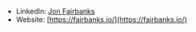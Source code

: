 - LinkedIn: [Jon Fairbanks](https://www.linkedin.com/in/jonfairbanks/)
- Website: [https://fairbanks.io/](https://fairbanks.io/)

<!--
[![Hi there](https://fairbanks.io/images/counter.svg)](https://rushter.com/blog/github-profile-markdown/)
-->
